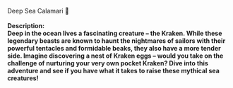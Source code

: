 
<!--🦑 An experimental game for my final output for Application Development! We were told to make a virtual pet game and this is what I've came up with. -->
Deep Sea Calamari 🦑 </br> </br>
<b> Description: <b> </br>
Deep in the ocean lives a fascinating creature – the Kraken. While these legendary beasts are known to haunt the nightmares of sailors with their powerful tentacles and formidable beaks, they also have a more tender side. Imagine discovering a nest of Kraken eggs – would you take on the challenge of nurturing your very own pocket Kraken? Dive into this adventure and see if you have what it takes to raise these mythical sea creatures!
